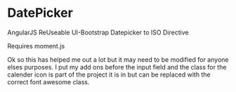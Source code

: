 # DatePicker
AngularJS ReUseable UI-Bootstrap Datepicker to ISO Directive

Requires moment.js

Ok so this has helped me out a lot but it may need to be modified for anyone elses purposes. I put my add ons before the input field and the class for the calender icon is part of the project it is in but can be replaced with the correct font awesome class.
